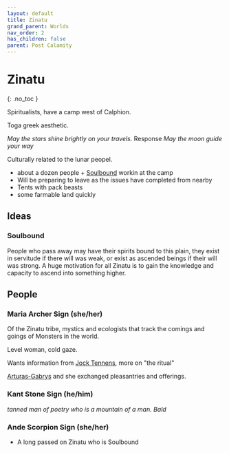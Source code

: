 ```yaml
---
layout: default
title: Zinatu
grand_parent: Worlds
nav_order: 2
has_children: false
parent: Post Calamity
---
```

# Zinatu
{: .no_toc }

Spiritualists, have a camp west of Calphion.

Toga greek aesthetic.

*May the stars shine brightly on your travels.*
Response
*May the moon guide your way*

Culturally related to the lunar peopel.

* about a dozen people + [Soulbound](Game/Worlds/Post-Calamity/Zinatu#Soulbound) workin at the camp
* Will be preparing to leave as the issues have completed from nearby
* Tents with pack beasts 
* some farmable land quickly

## Ideas
### Soulbound
People who pass away may have their spirits bound to this plain, they exist in servitude if there will was weak, or exist as ascended beings if their will was strong. A huge motivation for all Zinatu is to gain the knowledge and capacity to ascend into something higher.

## People
### Maria Archer Sign (she/her)
Of the Zinatu tribe, mystics and ecologists that track the comings and goings of Monsters in the world.

Level woman, cold gaze.

Wants information from [Jock Tennens](#Jock%20Tennens), more on "the ritual"

[Arturas-Gabrys](Arturas-Gabrys) and she exchanged pleasantries and offerings.

### Kant Stone Sign (he/him)
*tanned man of poetry who is a mountain of a man. Bald*

### Ande Scorpion Sign (she/her)
* A long passed on Zinatu who is Soulbound
